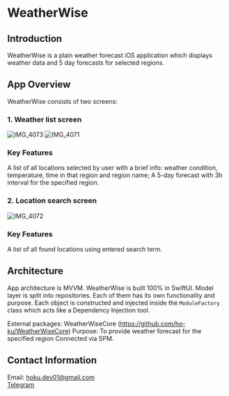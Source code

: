 # WeatherWise

## Introduction
WeatherWise is a plain weather forecast iOS application which displays weather data and 5 day forecasts for selected regions. 

## App Overview
WeatherWise consists of two screens:
### 1. Weather list screen
![IMG_4073](https://github.com/ho-ku/WeatherWise/assets/43676501/42379362-47e4-4651-8152-1711da81e8ad)
![IMG_4071](https://github.com/ho-ku/WeatherWise/assets/43676501/8c9c6497-ea21-4076-b9cd-a7bdb573f067)
### Key Features
A list of all locations selected by user with a brief info: weather condition, temperature, time in that region and region name;
A 5-day forecast with 3h interval for the specified region.
### 2. Location search screen
![IMG_4072](https://github.com/ho-ku/WeatherWise/assets/43676501/f334ac50-18e5-4e21-bc02-bf0d4dfe4b62)
### Key Features
A list of all found locations using entered search term.

## Architecture
App architecture is MVVM. WeatherWise is built 100% in SwiftUI. 
Model layer is split into repositories. Each of them has its own functionality and purpose.
Each object is constructed and injected inside the `ModuleFactory` class which acts like a Dependency Injection tool.

External packages:
WeatherWiseCore (https://github.com/ho-ku/WeatherWiseCore)
Purpose: To provide weather forecast for the specified region
Connected via SPM.

## Contact Information
Email: hoku.dev01@gmail.com<br>
[Telegram](https://t.me/justHoku)
